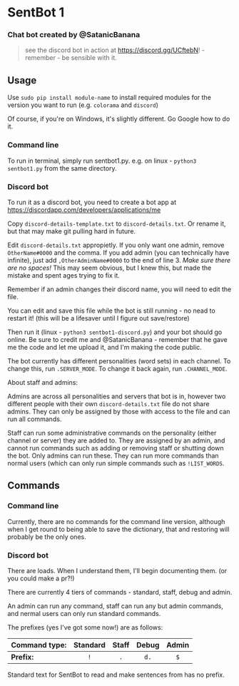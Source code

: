 # SentBot 1
### Chat bot created by @SatanicBanana

 > see the discord bot in action at https://discord.gg/UCftebN! - remember - be sensible with it.

## Usage

Use `sudo pip install module-name` to install required modules for the version you want to run (e.g. `colorama` and `discord`)

Of course, if you're on Windows, it's slightly different. Go Google how to do it.

### Command line

To run in terminal, simply run sentbot1.py.
e.g. on linux - `python3 sentbot1.py` from the same directory.

### Discord bot

To run it as a discord bot, you need to create a bot app at https://discordapp.com/developers/applications/me

Copy `discord-details-template.txt` to `discord-details.txt`. Or rename it, but that may make git pulling hard in future.

Edit `discord-details.txt` appropietly. If you only want one admin, remove `OtherName#0000` and the comma. If you add admin (you can technically have infinite), just add `,OtherAdminName#0000` to the end of line 3. _Make sure there are no spaces!_ This may seem obvious, but I knew this, but made the mistake and spent ages trying to fix it.

Remember if an admin changes their discord name, you will need to edit the file.

You can edit and save this file while the bot is still running - no nead to restart it! (this will be a lifesaver until I figure out save/restore)

Then run it (linux - `python3 sentbot1-discord.py`) and your bot should go online. Be sure to credit me and @SatanicBanana - remember that he gave me the code and let me upload it, and I'm making the code public.

The bot currently has different personalities (word sets) in each channel. To change this, run `.SERVER_MODE`. To change it back again, run `.CHANNEL_MODE`.


About staff and admins:

Admins are across all personalities and servers that bot is in, however two different people with their own `discord-details.txt` file do not share admins. They can only be assigned by those with access to the file and can run all commands.

Staff can run some administrative commands on the personality (either channel or server) they are added to. They are assigned by an admin, and cannot run commands such as adding or removing staff or shutting down the bot. Only admins can run these. They can run more commands than normal users (which can only run simple commands such as `!LIST_WORDS`.

## Commands

### Command line

Currently, there are no commands for the command line version, although when I get round to being able to save the dictionary, that and restoring will probably be the only ones.

### Discord bot

There are loads. When I understand them, I'll begin documenting them. (or you could make a pr?!)

There are currently 4 tiers of commands - standard, staff, debug and admin.

An admin can run any command, staff can run any but admin commands, and nermal users can only run standard commands.

The prefixes (yes I've got some now!) are as follows:

| Command type: | Standard | Staff | Debug | Admin |
| ------------- |:--------:|:-----:|:-----:|:-----:|
| **Prefix:**   | `!`      | `.`   | `d.`  | `$`   |

Standard text for SentBot to read and make sentences from has no prefix.
